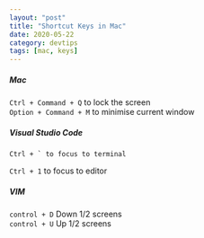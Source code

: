 ```yaml
---
layout: "post"
title: "Shortcut Keys in Mac"
date: 2020-05-22
category: devtips
tags: [mac, keys]
---
```


##### Mac
`Ctrl + Command + Q` to lock the screen  
`Option + Command + M` to minimise current window


##### Visual Studio Code
```
Ctrl + ` to focus to terminal
```
`Ctrl + 1` to focus to editor

##### VIM
`control + D` Down 1/2 screens  
`control + U` Up 1/2 screens



